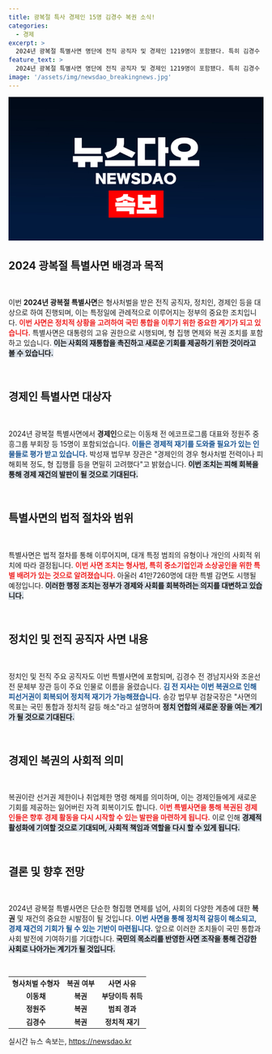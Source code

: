 ```yaml
---
title: 광복절 특사 경제인 15명 김경수 복권 소식!
categories:
  - 경제
excerpt: >
  2024년 광복절 특별사면 명단에 전직 공직자 및 경제인 1219명이 포함됐다. 특히 김경수 전 경남지사가 복권되며 정치적 재기의 발판을 마련했다. 이번 사면은 형사처벌 전력과 피해 회복 등을 고려해 실시된다.
feature_text: >
  2024년 광복절 특별사면 명단에 전직 공직자 및 경제인 1219명이 포함됐다. 특히 김경수 전 경남지사가 복권되며 정치적 재기의 발판을 마련했다. 이번 사면은 형사처벌 전력과 피해 회복 등을 고려해 실시된다.
image: '/assets/img/newsdao_breakingnews.jpg'
---
```


<p><img src="/assets/img/newsdao_breakingnews.jpg" alt="koreaapp 속보" /></p>

<h2 data-ke-size="size26">2024 광복절 특별사면 배경과 목적</h2>

<p data-ke-size="size16">&nbsp;</p>

<p>이번 <b>2024년 광복절 특별사면</b>은 형사처벌을 받은 전직 공직자, 정치인, 경제인 등을 대상으로 하여 진행되며, 이는 특정일에 관례적으로 이루어지는 정부의 중요한 조치입니다. <b><span style="color: #ee2323;">이번 사면은 정치적 상황을 고려하여 국민 통합을 이루기 위한 중요한 계기가 되고 있습니다.</span></b> 특별사면은 대통령의 고유 권한으로 시행되며, 형 집행 면제와 복권 조치를 포함하고 있습니다. <b><span style="background-color: #21538527;">이는 사회의 재통합을 촉진하고 새로운 기회를 제공하기 위한 것이라고 볼 수 있습니다.</span></b></p>

<p data-ke-size="size16">&nbsp;</p>

<h2 data-ke-size="size26">경제인 특별사면 대상자</h2>

<p data-ke-size="size16">&nbsp;</p>

<p>2024년 광복절 특별사면에서 <b>경제인</b>으로는 이동채 전 에코프로그룹 대표와 정원주 중흥그룹 부회장 등 15명이 포함되었습니다. <b><span style="color: #1a5490;">이들은 경제적 재기를 도와줄 필요가 있는 인물들로 평가 받고 있습니다.</span></b> 박성재 법무부 장관은 "경제인의 경우 형사처벌 전력이나 피해회복 정도, 형 집행률 등을 면밀히 고려했다"고 밝혔습니다. <b><span style="background-color: #21538527;">이번 조치는 피해 회복을 통해 경제 재건의 발판이 될 것으로 기대된다.</span></b></p>

<p data-ke-size="size16">&nbsp;</p>

<h2 data-ke-size="size26">특별사면의 법적 절차와 범위</h2>

<p data-ke-size="size16">&nbsp;</p>

<p>특별사면은 법적 절차를 통해 이루어지며, 대개 특정 범죄의 유형이나 개인의 사회적 위치에 따라 결정됩니다. <b><span style="color: #ee2323;">이번 사면 조치는 형사범, 특히 중소기업인과 소상공인을 위한 특별 배려가 있는 것으로 알려졌습니다.</span></b> 아울러 41만7260명에 대한 특별 감면도 시행될 예정입니다. <b><span style="background-color: #21538527;">이러한 행정 조치는 정부가 경제와 사회를 회복하려는 의지를 대변하고 있습니다.</span></b></p>

<p data-ke-size="size16">&nbsp;</p>

<h2 data-ke-size="size26">정치인 및 전직 공직자 사면 내용</h2>

<p data-ke-size="size16">&nbsp;</p>

<p>정치인 및 전직 주요 공직자도 이번 특별사면에 포함되며, 김경수 전 경남지사와 조윤선 전 문체부 장관 등이 주요 인물로 이름을 올렸습니다. <b><span style="color: #1a5490;">김 전 지사는 이번 복권으로 인해 피선거권이 회복되어 정치적 재기가 가능해졌습니다.</span></b> 송강 법무부 검찰국장은 "사면의 목표는 국민 통합과 정치적 갈등 해소"라고 설명하며 <b><span style="background-color: #21538527;">정치 연합의 새로운 장을 여는 계기가 될 것으로 기대된다.</span></b></p>

<p data-ke-size="size16">&nbsp;</p>

<h2 data-ke-size="size26">경제인 복권의 사회적 의미</h2>

<p data-ke-size="size16">&nbsp;</p>

<p>복권이란 선거권 제한이나 취업제한 명령 해제를 의미하며, 이는 경제인들에게 새로운 기회를 제공하는 잃어버린 자격 회복이기도 합니다. <b><span style="color: #ee2323;">이번 특별사면을 통해 복권된 경제인들은 향후 경제 활동을 다시 시작할 수 있는 발판을 마련하게 됩니다.</span></b> 이로 인해 <b><span style="background-color: #21538527;">경제적 활성화에 기여할 것으로 기대되며, 사회적 책임과 역할을 다시 할 수 있게 됩니다.</span></b></p>

<p data-ke-size="size16">&nbsp;</p>

<h2 data-ke-size="size26">결론 및 향후 전망</h2>

<p data-ke-size="size16">&nbsp;</p>

<p>2024년 광복절 특별사면은 단순한 형집행 면제를 넘어, 사회의 다양한 계층에 대한 <b>복권</b> 및 재건의 중요한 시발점이 될 것입니다. <b><span style="color: #1a5490;">이번 사면을 통해 정치적 갈등이 해소되고, 경제 재건의 기회가 될 수 있는 기반이 마련됩니다.</span></b> 앞으로 이러한 조치들이 국민 통합과 사회 발전에 기여하기를 기대합니다. <b><span style="background-color: #21538527;">국민의 목소리를 반영한 사면 조작을 통해 건강한 사회로 나아가는 계기가 될 것입니다.</span></b></p>

<p data-ke-size="size16">&nbsp;</p>

<table>
    <tr>
        <td style="text-align: center; height: 17px;"><b>형사처벌 수형자</b></td>
        <td style="text-align: center; height: 17px;"><b>복권 여부</b></td>
        <td style="text-align: center; height: 17px;"><b>사면 사유</b></td>
    </tr>
    <tr>
        <td style="text-align: center; height: 17px;"><b>이동채</b></td>
        <td style="text-align: center; height: 17px;"><b>복권</b></td>
        <td style="text-align: center; height: 17px;"><b>부당이득 취득</b></td>
    </tr>
    <tr>
        <td style="text-align: center; height: 17px;"><b>정원주</b></td>
        <td style="text-align: center; height: 17px;"><b>복권</b></td>
        <td style="text-align: center; height: 17px;"><b>범죄 경과</b></td>
    </tr>
    <tr>
        <td style="text-align: center; height: 17px;"><b>김경수</b></td>
        <td style="text-align: center; height: 17px;"><b>복권</b></td>
        <td style="text-align: center; height: 17px;"><b>정치적 재기</b></td>
    </tr>
</table>
실시간 뉴스 속보는, <a href="https://newsdao.kr" rel="dofollow">https://newsdao.kr</a>


